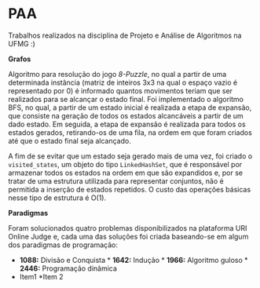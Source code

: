 # PAA    
Trabalhos realizados na disciplina de Projeto e Análise de Algoritmos na UFMG :)  

**Grafos**  
  
Algoritmo para resolução do jogo *8-Puzzle*, no qual a partir de uma determinada instância (matriz de inteiros 3x3 na qual o espaço vazio é representado por 0) é informado quantos movimentos teriam que ser realizados para se alcançar o  estado final. Foi implementado o algoritmo BFS, no qual, a partir de um estado inicial é realizada a etapa de expansão, que consiste na geração de todos os estados alcancáveis a partir de um dado estado. Em seguida, a etapa de expansão é realizada para todos os estados gerados, retirando-os de uma fila, na ordem em que foram criados até que o estado final seja alcançado.  

A fim de se evitar que um estado seja gerado mais de uma vez, foi criado o `visited_states`, um objeto do tipo `LinkedHashSet`, que é responsável por armazenar todos os estados na ordem em que são expandidos e, por se tratar de uma estrutura utilizada para representar conjuntos, não é permitida a inserção de estados repetidos. O custo das operações básicas nesse tipo de estrutura é O(1).  

**Paradigmas**  

Foram solucionados quatro problemas disponibilizados na plataforma URI Online Judge e, cada uma das soluções foi criada baseando-se em algum dos paradigmas de programação:

* **1088:** Divisão e Conquista * **1642:** Indução * **1966:** Algoritmo guloso * **2446:** Programação dinâmica
* Item1 *Item 2
